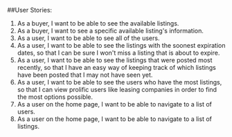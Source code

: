 ##User Stories:
1. As a buyer, I want to be able to see the available listings.
2. As a buyer, I want to see a specific available listing's information.
3. As a user, I want to be able to see all of the users. 
4. As a user, I want to be able to see the listings with the soonest expiration dates, so that I can be sure I won't miss a listing that is about to expire.
5. As a user, I want to be able to see the listings that were posted most recently, so that I have an easy way of keeping track of which listings have been posted that I may not have seen yet.
6. As a user, I want to be able to see the users who have the most listings, so that I can view prolific users like leasing companies in order to find the most options possible.
7. As a user on the home page, I want to be able to navigate to a list of users.
8. As a user on the home page, I want to be able to navigate to a list of listings.
